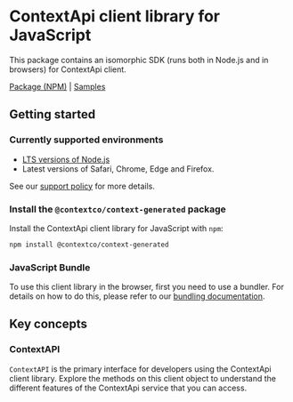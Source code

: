 # ContextApi client library for JavaScript

This package contains an isomorphic SDK (runs both in Node.js and in browsers) for ContextApi client.



[Package (NPM)](https://www.npmjs.com/package/@contextco/context-generated) |
[Samples](https://github.com/Azure-Samples/azure-samples-js-management)

## Getting started

### Currently supported environments

- [LTS versions of Node.js](https://github.com/nodejs/release#release-schedule)
- Latest versions of Safari, Chrome, Edge and Firefox.

See our [support policy](https://github.com/Azure/azure-sdk-for-js/blob/main/SUPPORT.md) for more details.


### Install the `@contextco/context-generated` package

Install the ContextApi client library for JavaScript with `npm`:

```bash
npm install @contextco/context-generated
```



### JavaScript Bundle
To use this client library in the browser, first you need to use a bundler. For details on how to do this, please refer to our [bundling documentation](https://aka.ms/AzureSDKBundling).

## Key concepts

### ContextAPI

`ContextAPI` is the primary interface for developers using the ContextApi client library. Explore the methods on this client object to understand the different features of the ContextApi service that you can access.

